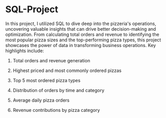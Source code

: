 # SQL-Project

In this project, I utilized SQL to dive deep into the pizzeria's operations, uncovering valuable insights that can drive better decision-making and optimization. From calculating total orders and revenue to identifying the most popular pizza sizes and the top-performing pizza types, this project showcases the power of data in transforming business operations. Key highlights include:

1. Total orders and revenue generation

2. Highest priced and most commonly ordered pizzas

3. Top 5 most ordered pizza types

4. Distribution of orders by time and category

5. Average daily pizza orders

6. Revenue contributions by pizza category
